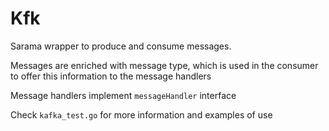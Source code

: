 # Kfk

Sarama wrapper to produce and consume messages.

Messages are enriched with message type, which is used in the consumer to offer this information to the message handlers

Message handlers implement `messageHandler` interface

Check `kafka_test.go` for more information and examples of use
